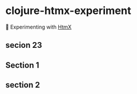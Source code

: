 # clojure-htmx-experiment

🥼 Experimenting with [HtmX](https://htmx.org)
## secion 23
## Section 1

## section 2
